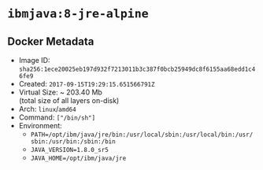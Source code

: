 # `ibmjava:8-jre-alpine`

## Docker Metadata

- Image ID: `sha256:1ece20025eb197d932f7213011b3c387f0bcb25949dc8f6155aa68edd1c46fe9`
- Created: `2017-09-15T19:29:15.651566791Z`
- Virtual Size: ~ 203.40 Mb  
  (total size of all layers on-disk)
- Arch: `linux`/`amd64`
- Command: `["/bin/sh"]`
- Environment:
  - `PATH=/opt/ibm/java/jre/bin:/usr/local/sbin:/usr/local/bin:/usr/sbin:/usr/bin:/sbin:/bin`
  - `JAVA_VERSION=1.8.0_sr5`
  - `JAVA_HOME=/opt/ibm/java/jre`
